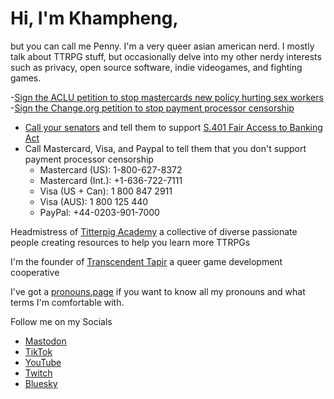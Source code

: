 # Hi, I'm Khampheng,
but you can call me Penny. I'm a very queer asian american nerd. I mostly talk about TTRPG stuff, but occasionally delve into my other nerdy interests such as privacy, open source software, indie videogames, and fighting games.

-[Sign the ACLU petition to stop mastercards new policy hurting sex workers](https://action.aclu.org/petition/mastercard-sex-work-work-end-your-unjust-policy)
-[Sign the Change.org petition to stop payment processor censorship](https://www.change.org/p/tell-mastercard-visa-activist-groups-stop-controlling-what-we-can-watch-read-or-play)
- [Call your senators](https://www.senate.gov/senators/senators-contact.htm) and tell them to support [S.401 Fair Access to Banking Act](https://www.congress.gov/bill/119th-congress/senate-bill/401)
- Call Mastercard, Visa, and Paypal to tell them that you don't support payment processor censorship
    - Mastercard (US): 1-800-627-8372
    - Mastercard (Int.): +1-636-722-7111
    - Visa (US + Can): 1 800 847 2911
    - Visa (AUS): 1 800 125 440
    - PayPal: +44-0203-901-7000

Headmistress of [Titterpig Academy](https://titterpig.academy) a collective of diverse passionate people creating resources to help you learn more TTRPGs

I'm the founder of [Transcendent Tapir](https://transtspir.games) a queer game development cooperative

I've got a [pronouns.page](https://en.pronouns.page/@pennylescroche) if you want to know all my pronouns and what terms I'm comfortable with.

Follow me on my Socials
- [Mastodon](https://indiepocalypse.social/@pennylescroche)
- [TikTok](https://tiktok.com/@pennylescroche)
- [YouTube](https://youtube.com/@pennylescroche)
- [Twitch](https://twitch.tv/pennylescroche)
- [Bluesky](https://bsky.app/profile/pennylescroche.transtapir.games)